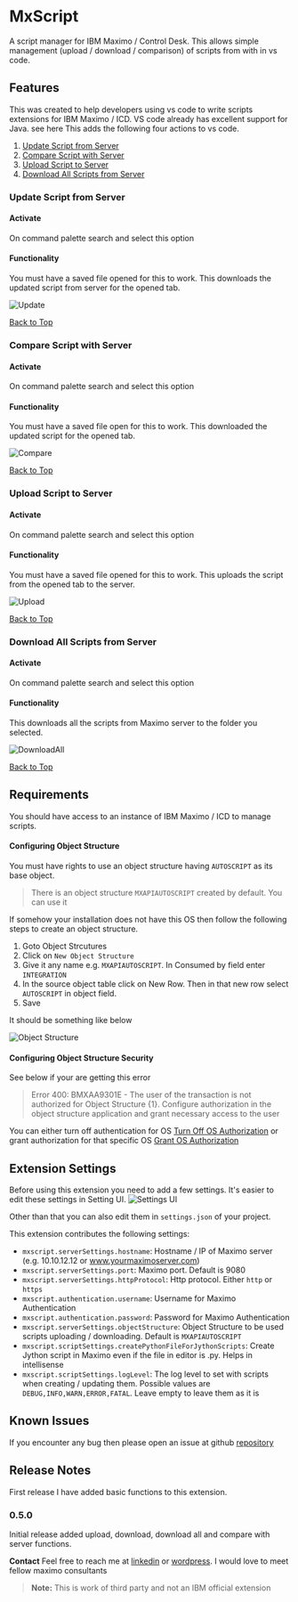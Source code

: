 # MxScript 

A script manager for IBM Maximo / Control Desk. This allows simple management (upload / download / comparison) of scripts from with in vs code.

## Features

This was created to help developers using vs code to write scripts extensions for IBM Maximo / ICD. VS code already has excellent support for Java. see here
This adds the following four actions to vs code.

1. [Update Script from Server](#update-script-from-server)
2. [Compare Script with Server](#compare-script-with-server)
3. [Upload Script to Server](#upload-script-to-server)
4. [Download All Scripts from Server](#download-all-scripts-from-server)


### Update Script from Server

#### Activate
On command palette search and select this option

#### Functionality
You must have a saved file opened for this to work. This downloads the updated script from server for the opened tab. 

![Update](./images/update.gif)

[Back to Top](#mxscript)


### Compare Script with Server

#### Activate
On command palette search and select this option

#### Functionality
You must have a saved file open for this to work. This downloaded the updated script for the opened tab. 

![Compare](./images/compare.gif)

[Back to Top](#mxscript)

### Upload Script to Server

#### Activate
On command palette search and select this option

#### Functionality
You must have a saved file opened for this to work. This uploads the script from the opened tab to the server.

![Upload](./images/upload.gif)

[Back to Top](#mxscript)

### Download All Scripts from Server

#### Activate
On command palette search and select this option

#### Functionality
This downloads all the scripts from Maximo server to the folder you selected.

![DownloadAll](./images/downloadall.gif)

[Back to Top](#mxscript)




## Requirements

You should have access to an instance of IBM Maximo / ICD to manage scripts.

#### Configuring Object Structure
You must have rights to use an object structure having `AUTOSCRIPT` as its base object. 
>There is an object structure `MXAPIAUTOSCRIPT` created by default. You can use it

If somehow your installation does not have this OS then follow the following steps to create an object structure. 
1. Goto Object Strcutures
2. Click on `New Object Structure`
3. Give it any name e.g. `MXAPIAUTOSCRIPT`. In Consumed by field enter `INTEGRATION`
4. In the source object table click on New Row. Then in that new row select `AUTOSCRIPT` in object field.
5. Save

It should be something like below

![Object Structure](./images/os.png)

#### Configuring Object Structure Security
See below if your are getting this error

>Error 400: BMXAA9301E - The user of the transaction is not authorized for Object Structure {1}. Configure authorization in the object structure application and grant necessary access to the user

You can either turn off authentication for OS [Turn Off OS Authorization](https://www.ibm.com/support/pages/mif-object-structure-authorization)
or grant authorization for that specific OS [Grant OS Authorization](https://www.ibm.com/support/pages/using-object-structure-security-limit-access-security-groups)



## Extension Settings

Before using this extension you need to add a few settings. It's easier to edit these settings in Setting UI. 
![Settings UI](./images/settingsui.png)

Other than that you can also edit them in `settings.json` of your project.

This extension contributes the following settings:

* `mxscript.serverSettings.hostname`: Hostname / IP of Maximo server (e.g. 10.10.12.12 or www.yourmaximoserver.com)
* `mxscript.serverSettings.port`: Maximo port. Default is 9080
* `mxscript.serverSettings.httpProtocol`: Http protocol. Either `http` or `https`
* `mxscript.authentication.username`: Username for Maximo Authentication
* `mxscript.authentication.password`: Password for Maximo Authentication
* `mxscript.serverSettings.objectStructure`: Object Structure to be used scripts uploading / downloading. Default is `MXAPIAUTOSCRIPT`
* `mxscript.scriptSettings.createPythonFileForJythonScripts`: Create Jython script in Maximo even if the file in editor is .py. Helps in intellisense
* `mxscript.scriptSettings.logLevel`: The log level to set with scripts when creating / updating them. Possible values are `DEBUG,INFO,WARN,ERROR,FATAL`. Leave empty to leave them as it is


## Known Issues

If you encounter any bug then please open an issue at github [repository](https://github.com/ahmednrana/mxscript)


## Release Notes

First release I have added basic functions to this extension.

### 0.5.0

Initial release added upload, download, download all and compare with server functions.


**Contact** Feel free to reach me at [linkedin](https://www.linkedin.com/in/ranaahmed/) or [wordpress](https://maximomize.wordpress.com). I would love to meet fellow maximo consultants
>**Note:** This is work of third party and not an IBM official extension